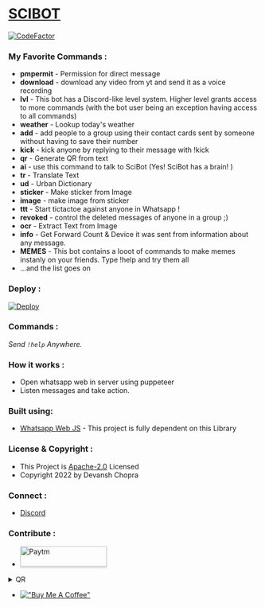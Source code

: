 
<a href="https://devansh-scimitar.me/Whatsapp-bot/"><h1>SCIBOT</h1></a>
[![CodeFactor](https://www.codefactor.io/repository/github/devansh9999/whatsapp-bot/badge)](https://www.codefactor.io/repository/github/devansh9999/whatsapp-bot)
### My Favorite Commands :

- **pmpermit** - Permission for direct message
- **download** - download any video from yt and send it as a voice recording
- **lvl** - This bot has a Discord-like level system. Higher level grants access to more commands (with the bot user being an exception having access to all commands)
- **weather** - Lookup today's weather
- **add** - add people to a group using their contact cards sent by someone without having to save their number
- **kick** - kick anyone by replying to their message with !kick
- **qr** - Generate QR from text
- **ai** - use this command to talk to SciBot (Yes! SciBot has a brain! )
- **tr** - Translate Text
- **ud** - Urban Dictionary
- **sticker** - Make sticker from Image
- **image** - make image from sticker
- **ttt** - Start tictactoe against anyone in Whatsapp !
- **revoked** - control the deleted messages of anyone in a group ;)
- **ocr** - Extract Text from Image
- **info** - Get Forward Count & Device it was sent from information about any message. 
- **MEMES** - This bot contains a looot of commands to make memes instanly on your friends. Type !help and try them all
- ...and the list goes on



### Deploy :

<a href="https://github.com/devansh9999/SciBot/tree/main/Deploy"><img src="https://shields.io/badge/DEPLOY-red?style=for-the-badge" alt="Deploy"></a>
    

### Commands :

_Send <code>!help</code> Anywhere._

### How it works :

- Open whatsapp web in server using puppeteer
- Listen messages and take action.

### Built using:

- [Whatsapp Web JS](https://github.com/pedroslopez/whatsapp-web.js/ "Whatsapp Web JS") - This project is fully dependent on this Library


### License & Copyright :

- This Project is [Apache-2.0](https://github.com/TheWhatsBot/WhatsBot/blob/main/LICENSE) Licensed
- Copyright 2022 by Devansh Chopra

### Connect :

- [Discord](https://discord.gg/vE7aevtJr5)

### Contribute :

- <a href="https://paytm.me/Cyr-V4u" target="_blank"><img src="https://upload.wikimedia.org/wikipedia/commons/4/42/Paytm_logo.png" alt="Paytm" style="height: 41px !important;width: 174px !important;box-shadow: 0px 3px 2px 0px rgba(190, 190, 190, 0.5) !important;-webkit-box-shadow: 0px 3px 2px 0px rgba(190, 190, 190, 0.5) !important;" ></a>
<details>
&nbsp;&nbsp;&nbsp;&nbsp;&nbsp;&nbsp;<summary>QR</summary>

<a href="https://paytm.me/Cyr-V4u" target="_blank"><img src="https://telegra.ph/file/48afdcf0701b3ea7ab273.jpg" alt="Paytm QR" style="height: 160px !important;width: 200px !important;box-shadow: 0px 3px 2px 0px rgba(190, 190, 190, 0.5) !important;-webkit-box-shadow: 0px 3px 2px 0px rgba(190, 190, 190, 0.5) !important;" ></a>
</details>

- [!["Buy Me A Coffee"](https://www.buymeacoffee.com/assets/img/custom_images/orange_img.png)](https://www.buymeacoffee.com/DevanshChopra)
